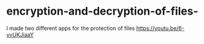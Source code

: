 # encryption-and-decryption-of-files-
I made two different apps for the protection of files 
https://youtu.be/6-yvUKJiaaY
